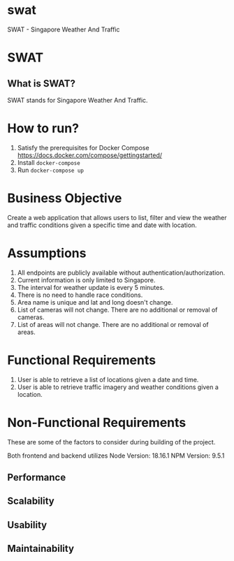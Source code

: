 # swat
SWAT - Singapore Weather And Traffic
# SWAT

## What is SWAT?
SWAT stands for Singapore Weather And Traffic.

# How to run?
1. Satisfy the prerequisites for Docker Compose https://docs.docker.com/compose/gettingstarted/
2. Install `docker-compose`
3. Run `docker-compose up`

# Business Objective
Create a web application that allows users to list, filter and view the weather and traffic conditions given a specific time and date with location.

# Assumptions
1. All endpoints are publicly available without authentication/authorization.
2. Current information is only limited to Singapore.
3. The interval for weather update is every 5 minutes.
4. There is no need to handle race conditions.
5. Area name is unique and lat and long doesn't change.
6. List of cameras will not change. There are no additional or removal of cameras.
7. List of areas will not change. There are no additional or removal of areas.

# Functional Requirements
1. User is able to retrieve a list of locations given a date and time.
2. User is able to retrieve traffic imagery and weather conditions given a location.

# Non-Functional Requirements
These are some of the factors to consider during building of the project.

Both frontend and backend utilizes
Node Version: 18.16.1
NPM Version: 9.5.1

## Performance
## Scalability
## Usability
## Maintainability